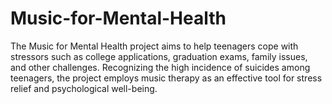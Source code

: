 # Music-for-Mental-Health
The Music for Mental Health project aims to help teenagers cope with stressors such as college applications, graduation exams, family issues, and other challenges. Recognizing the high incidence of suicides among teenagers, the project employs music therapy as an effective tool for stress relief and psychological well-being.
